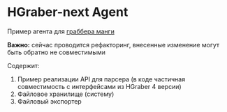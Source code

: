 # HGraber-next Agent

Пример агента для [граббера манги](https://github.com/gbh007/hgraber-next)

**Важно:** сейчас проводится рефакторинг, внесенные изменение могут быть обратно не совместимыми

Содержит:

1. Пример реализации API для парсера (в коде частичная совместимость с интерфейсами из HGraber 4 версии)
2. Файловое хранилище (систему)
3. Файловый экспортер
